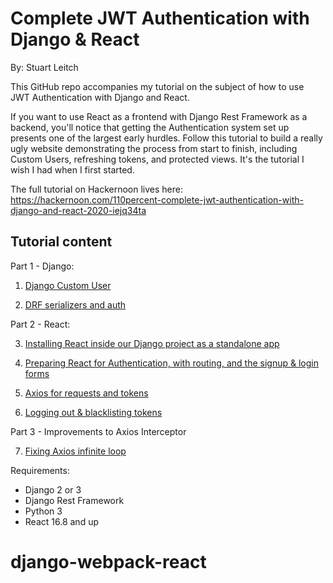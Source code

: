 # Complete JWT Authentication with Django & React
By: Stuart Leitch

This GitHub repo accompanies my tutorial on the subject of how to use JWT Authentication with Django and React.

If you want to use React as a frontend with Django Rest Framework as a backend, you'll notice that getting the Authentication system set up presents one of the largest early hurdles. Follow this tutorial to build a really ugly website demonstrating the process from start to finish, including Custom Users, refreshing tokens, and protected views. It's the tutorial I wish I had when I first started.

The full tutorial on Hackernoon lives here: https://hackernoon.com/110percent-complete-jwt-authentication-with-django-and-react-2020-iejq34ta


## Tutorial content
Part 1 - Django:

1. [Django Custom User](https://github.com/Toruitas/Complete-JWT-Authentication/tree/1_1_custom_user)

2. [DRF serializers and auth](https://github.com/Toruitas/Complete-JWT-Authentication/tree/1_2_DRF_serializers_auth)

Part 2 - React:

3. [Installing React inside our Django project as a standalone app](https://github.com/Toruitas/Complete-JWT-Authentication/tree/2_1_installing_react)

4. [Preparing React for Authentication, with routing, and the signup & login forms](https://github.com/Toruitas/Complete-JWT-Authentication/tree/2_2_preparing_react)

5. [Axios for requests and tokens](https://github.com/Toruitas/Complete-JWT-Authentication/tree/2_3_axios)

6. [Logging out & blacklisting tokens](https://github.com/Toruitas/Complete-JWT-Authentication/tree/2_4_logging_out)

Part 3 - Improvements to Axios Interceptor

7. [Fixing Axios infinite loop](https://github.com/Toruitas/Complete-JWT-Authentication/tree/3_bugfixes)

Requirements: 
* Django 2 or 3
* Django Rest Framework
* Python 3
* React 16.8 and up
# django-webpack-react

